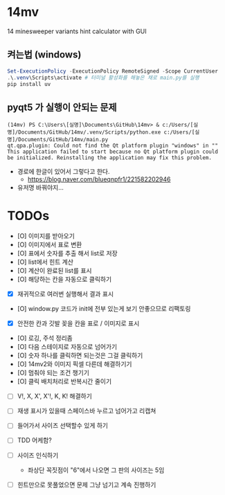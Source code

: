# 14mv
 14 minesweeper variants hint calculator with GUI


## 켜는법 (windows)
```powershell
Set-ExecutionPolicy -ExecutionPolicy RemoteSigned -Scope CurrentUser
.\.venv\Scripts\activate # 터미널 활성화를 해놓은 채로 main.py를 실행
pip install uv
```

## pyqt5 가 실행이 안되는 문제
```
(14mv) PS C:\Users\[실명]\Documents\GitHub\14mv> & c:/Users/[실명]/Documents/GitHub/14mv/.venv/Scripts/python.exe c:/Users/[실명]/Documents/GitHub/14mv/main.py
qt.qpa.plugin: Could not find the Qt platform plugin "windows" in ""
This application failed to start because no Qt platform plugin could be initialized. Reinstalling the application may fix this problem.
```
- 경로에 한글이 있어서 그렇다고 한다.
  - https://blog.naver.com/blueqnpfr1/221582202946
- 유저명 바꿔야지...





# TODOs
- [O] 이미지를 받아오기
- [O] 이미지에서 표로 변환
- [O] 표에서 숫자를 추출 해서 list로 저장
- [O] list에서 힌트 계산
- [O] 계산이 완료된 list를 표시
- [O] 해당하는 칸을 자동으로 클릭하기
- [X] 재귀적으로 여러번 실행해서 결과 표시
- [O] window.py 코드가 init에 전부 있는게 보기 안좋으므로 리팩토링
- [X] 안전한 칸과 깃발 꽂을 칸을 표로 / 이미지로 표시
- [O] 로깅, 주석 정리좀
- [O] 다음 스테이지로 자동으로 넘어가기
- [O] 숫자 하나를 클릭하면 되는것은 그걸 클릭하기
- [O] 14mv2와 이미지 픽셀 다른데 해결하기기
- [O] 멈춰야 되는 조건 챙기기
- [O] 클릭 배치처리로 반복시간 줄이기
- [ ] V!, X, X', X'!, K, K! 해결하기
- [ ] 재생 표시가 있을때 스페이스바 누르고 넘어가고 리캡쳐
- [ ] 들어가서 사이즈 선택할수 있게 하기
- [ ] TDD 어케함?
- [ ] 사이즈 인식하기
  - 좌상단 꼭짓점이 "6"에서 나오면 그 판의 사이즈는 5임
- [ ] 힌트만으로 못풀었으면 문제 그냥 넘기고 계속 진행하기

